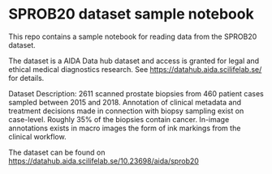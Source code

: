 # SPROB20 dataset sample notebook
This repo contains a sample notebook for reading data from the SPROB20 dataset.

The dataset is a AIDA Data hub dataset and access is granted for legal and ethical medical diagnostics research. See https://datahub.aida.scilifelab.se/ for details.


Dataset Description:
2611 scanned prostate biopsies from 460 patient cases sampled between 2015 and 2018. Annotation of clinical metadata and treatment decisions made in connection with biopsy sampling exist on case-level. Roughly 35% of the biopsies contain cancer.
In-image annotations exists in macro images the form of ink markings from the clinical workflow.

The dataset can be found on https://datahub.aida.scilifelab.se/10.23698/aida/sprob20
